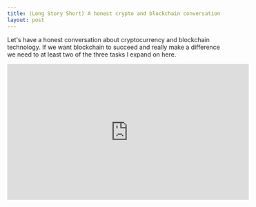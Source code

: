 ```yaml
---
title: (Long Story Short) A honest crypto and blockchain conversation  
layout: post
---
```


Let's have a honest conversation about cryptocurrency and blockchain technology. If we want blockchain to succeed and really make a difference we need to at least two of the three tasks I expand on here.

<iframe width="560" height="315" src="https://www.youtube.com/embed/ifewRbeIhSc" frameborder="0" allow="autoplay; encrypted-media" allowfullscreen></iframe>


                    
